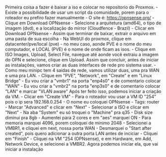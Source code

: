 Primeira coisa a fazer é baixar a iso e colocar no repositorio do Proxmox.
    - Existe a possibilidade de usar um script da comunidade, porem para o roteador eu prefiro fazer manualmente
    - O site é: https://opnsense.org/
    - Clique em Download OPNsense
    - Selecione a arquitetura (amd64), o tipo de imagem (dvd), e a localização do mirror (Cloudfence - Brazil)
    - Clicar em Download OPNsense
    - Assim que terminar de baixar, extrair o arquivo em uma pasta de sua escolha
    - Na WebUI do proxmox, clique em datacenter/pve/local (pve) - no meu caso, aonde PVE é o nome do meu computador, e LOCAL (PVE) é o nome de onde ficam as isos.
    - Clique em ISO Images, Upload, Select File, navegue até aonde você extraiu a imagem do OPN e selecione, clique em Upload.
Assim que concluir, antes de iniciar as instalações, vamos criar as duas interfaces de rede pro sistema usar.
    - Como meu minipc tem 4 saidas de rede, vamos utilizar duas, uma pra WAN e uma pra LAN.
    - Clique em "PVE", "Network", em "Create" e em "Linux Bridge"
    - Eu vou criar a "vmbr1" na porta "enp4s0" e de comentario colocar "WAN"
    - Eu vou criar a "vmbr2" na porta "enp3s0" e de comentario colocar "LAN" e marcar "VLAN aware"
Após ter feito isso, podemos iniciar a criação da VM.
    - Clicar em "Create VM"
    - Para o roteador vou usar a VM ID "254" pois o ip sera 192.168.0.254
    - O nome eu coloquei OPNsense
    - Tags: router
    - Marcar "Advanced" e clicar em "Next"
    - Selecionar a ISO e clicar em "Next"
    - Na aba "System" eu só troquei o "Machine" pra q35
    - Disk size diminui pra 8gb
    - Aumentei para 2 cores e em "aes" marquei ON
    - Para memoria marquei 4096, porem coloquei de minimo 2048
    - Selecionei a VMBR1, e cliquei em next, nossa porta WAN
    - Desmarquei o "Start after created", pois quero adicionar a outra porta LAN antes de inciciar
    - Cliquei em "Finish"
    - Cliquei na VM "254 (OPNsense), e em Hardware, em Add, Network Device, e selecionei a VMBR2.
Agora podemos iniciar ela, que vai iniciar a instalação